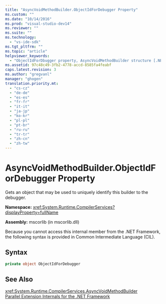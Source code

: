 ```yaml
---
title: "AsyncVoidMethodBuilder.ObjectIdForDebugger Property"
ms.custom: ""
ms.date: "10/14/2016"
ms.prod: "visual-studio-dev14"
ms.reviewer: ""
ms.suite: ""
ms.technology: 
  - "vs-ide-sdk"
ms.tgt_pltfrm: ""
ms.topic: "article"
helpviewer_keywords: 
  - "ObjectIdForDbugger property, AsyncVoidMethodBuilder structure [.NET Framework debug engines]"
ms.assetid: 97c48c49-3fb2-4778-accd-8585fa4feabf
caps.latest.revision: 3
ms.author: "gregvanl"
manager: "ghogen"
translation.priority.mt: 
  - "cs-cz"
  - "de-de"
  - "es-es"
  - "fr-fr"
  - "it-it"
  - "ja-jp"
  - "ko-kr"
  - "pl-pl"
  - "pt-br"
  - "ru-ru"
  - "tr-tr"
  - "zh-cn"
  - "zh-tw"
---
```

# AsyncVoidMethodBuilder.ObjectIdForDebugger Property
Gets an object that may be used to uniquely identify this builder to the debugger.  
  
 **Namespace:** <xref:System.Runtime.CompilerServices?displayProperty=fullName>  
  
 **Assembly:** mscorlib (in mscorlib.dll)  
  
 Because you cannot access this internal member from the .NET Framework, the following syntax is provided in Common Intermediate Language (CIL).  
  
## Syntax  
  
```c#  
private object ObjectIdForDebugger  
```  
  
## See Also  
 <xref:System.Runtime.CompilerServices.AsyncVoidMethodBuilder>   
 [Parallel Extension Internals for the .NET Framework](../extensibility/parallel-extension-internals-for-the-.net-framework.md)